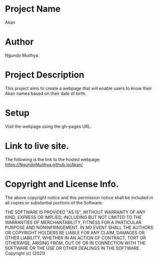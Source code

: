 # Project Name
Akan
# Author
Ngundo Muithya.
# Project Description
This project aims to create a webpage that will enable users to know their Akan names based on their date of birth.
# Setup
Visit the webpage using the gh-pages URL.
# Link to live site.
The following is the link to the hosted webpage: https://NgundoMuithya.github.io/Akan/
# Copyright and License Info.
The above copyright notice and this permission notice shall be included in all copies or substantial portions of the Software.

THE SOFTWARE IS PROVIDED "AS IS", WITHOUT WARRANTY OF ANY KIND, EXPRESS OR IMPLIED, INCLUDING BUT NOT LIMITED TO THE WARRANTIES OF MERCHANTABILITY, FITNESS FOR A PARTICULAR PURPOSE AND NONINFRINGEMENT. IN NO EVENT SHALL THE AUTHORS OR COPYRIGHT HOLDERS BE LIABLE FOR ANY CLAIM, DAMAGES OR OTHER LIABILITY, WHETHER IN AN ACTION OF CONTRACT, TORT OR OTHERWISE, ARISING FROM, OUT OF OR IN CONNECTION WITH THE SOFTWARE OR THE USE OR OTHER DEALINGS IN THE SOFTWARE. Copyright (c) (2021)
